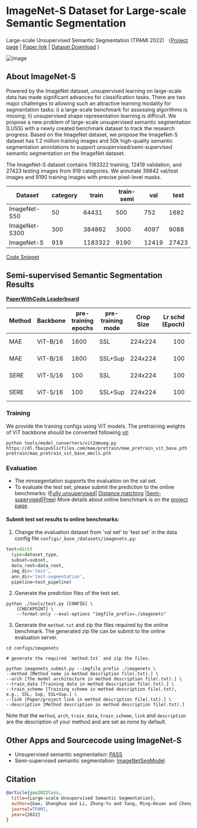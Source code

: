 # ImageNet-S Dataset for Large-scale Semantic Segmentation

Large-scale Unsupervised Semantic Segmentation (TPAMI 2022) （<a href="https://lusseg.github.io/">Project page</a> | <a href="https://arxiv.org/abs/2106.03149">Paper link</a> | <a href="https://github.com/LUSSeg/ImageNet-S">Dataset Download</a> )



![image](https://user-images.githubusercontent.com/20515144/149651945-94501ffc-78c0-41be-a1d9-b3bfb3253370.png)


## About ImageNet-S

<!-- [ABSTRACT] -->

Powered by the ImageNet dataset, unsupervised learning on large-scale data has made significant advances for classification tasks. There are two major challenges to allowing such an attractive learning modality for segmentation tasks: i) a large-scale benchmark for assessing algorithms is missing; ii) unsupervised shape representation learning is difficult. We propose a new problem of large-scale unsupervised semantic segmentation (LUSS) with a newly created benchmark dataset to track the research progress. Based on the ImageNet dataset, we propose the ImageNet-S dataset has 1.2 million training images and 50k high-quality semantic segmentation annotations to support unsupervised/semi-supervised semantic segmentation on the ImageNet dataset. 


The ImageNet-S dataset contains 1183322 training, 12419 validation, and 27423 testing images from 919 categories. We annotate 39842 val/test images and 9190 training images with precise pixel-level masks.

| Dataset       | category | train   | train-semi | val   | test  |
| ------------- | -------- | ------- | ---------- | ----- | ----- |
| ImageNet-S50  | 50       | 64431   | 500        | 752   | 1682  |
| ImageNet-S300 | 300      | 384862  | 3000       | 4097  | 9088  |
| ImageNet-S    | 919      | 1183322 | 9190       | 12419 | 27423 |

<!-- [ALGORITHM] -->

<a href="blob/main/mmseg/datasets/imagenets.py#L92">Code Snippet</a>

## Semi-supervised Semantic Segmentation Results

<a href="https://paperswithcode.com/dataset/imagenet-s">**PaperWithCode Leaderboard**</a>

| Method | Backbone | pre-training epochs | pre-training mode | Crop Size | Lr schd (Epoch) | Mem (GB) | Inf time (fps) | mIoU | pre-trained                                                                                                         | config                                                                                                                                                 | download                 |
| ------ | -------- | ------------------- | ----------------- | --------- | --------------: | -------- | -------------- | ---: | ------------------------------------------------------------------------------------------------------------------- | ------------------------------------------------------------------------------------------------------------------------------------------------------ | ------------------------ |
| MAE    | ViT-B/16 | 1600                | SSL               | 224x224   |             100 |          |                | 40.0 | [pre-trained](https://dl.fbaipublicfiles.com/mae/pretrain/mae_pretrain_vit_base.pth)                                | [config](https://github.com/open-mmlab/mmsegmentation/blob/master/configs/imagenets/fcn_mae-base_pretrained_fp16_8x32_224x224_100ep_imagenets919.py)   | [model](<>) \| [log](<>) |
| MAE    | ViT-B/16 | 1600                | SSL+Sup           | 224x224   |             100 |          |                | 61.6 | [pre-trained](https://dl.fbaipublicfiles.com/mae/finetune/mae_finetuned_vit_base.pth)                               | [config](https://github.com/open-mmlab/mmsegmentation/blob/master/configs/imagenets/fcn_mae-base_finetuned_fp16_8x32_224x224_100ep_imagenets919.py)    | [model](<>) \| [log](<>) |
| SERE   | ViT-S/16 | 100                 | SSL               | 224x224   |             100 |          |                | 41.0 | [pre-trained](https://github.com/LUSSeg/ImageNetSegModel/releases/download/vit/sere_pretrained_vit_small_ep100.pth) | [config](https://github.com/open-mmlab/mmsegmentation/blob/master/configs/imagenets/fcn_sere-small_pretrained_fp16_8x32_224x224_100ep_imagenets919.py) | [model](<>) \| [log](<>) |
| SERE   | ViT-S/16 | 100                 | SSL+Sup           | 224x224   |             100 |          |                | 59.4 | [pre-trained](https://github.com/LUSSeg/ImageNetSegModel/releases/download/vit/sere_finetuned_vit_small_ep100.pth)  | [config](https://github.com/open-mmlab/mmsegmentation/blob/master/configs/imagenets/fcn_sere-small_finetuned_fp16_8x32_224x224_100ep_imagenets919.py)  | [model](<>) \| [log](<>) |


### Training
We provide the training configs using ViT models. The pretraining weights of ViT backbone should be converted following [vit](../vit/README.md):
```shell
python tools/model_converters/vit2mmseg.py https://dl.fbaipublicfiles.com/mae/pretrain/mae_pretrain_vit_base.pth pretrain/mae_pretrain_vit_base_mmcls.pth
```

### Evaluation
- The mmsegentation supports the evaluation on the val set.
- To evaluate the test set, please submit the prediction to the online benchmarks: ([Fully unsupervised](https://codalab.lisn.upsaclay.fr/competitions/1317)| [Distance matching](https://codalab.lisn.upsaclay.fr/competitions/1315)
|[Semi-supervised](https://codalab.lisn.upsaclay.fr/competitions/1318)|[Free](https://codalab.lisn.upsaclay.fr/competitions/1316))
More details about online benchmark is on the [project page](https://LUSSeg.github.io/).

#### Submit test set results to online benchmarks:

1. Change the evaluation dataset from 'val set' to 'test set' in the data config file `configs/_base_/datasets/imagenets.py`:

```python
test=dict(
  type=dataset_type,
  subset=subset,
  data_root=data_root,
  img_dir='test',
  ann_dir='test-segmentation',
  pipeline=test_pipeline)
```

2. Generate the prediction files of the test set.

```shell
python ./tools/test.py [CONFIG] \
    [CHECKPOINT] \
    --format-only --eval-options "imgfile_prefix=./imagenets"
```

3. Generate the `method.txt` and zip the files required by the online benchmark.
The generated zip file can be submit to the online evaluation server.

```shell
cd configs/imagenets

# generate the required `method.txt` and zip the files.

python imagenets_submit.py --imgfile_prefix ./imagenets \
--method [Method name in method description file(.txt).] \
--arch [The model architecture in method description file(.txt).] \
--train_data [Training data in method description file(.txt).] \
--train_scheme [Training scheme in method description file(.txt), e.g., SSL, Sup, SSL+Sup.] \
--link [Paper/project link in method description file(.txt).] \
--description [Method description in method description file(.txt).]
```

Note that the `method`, `arch`, `train_data`, `train_scheme`, `link` and `description`
are the description of your method and are set as none by default.





## Other Apps and Sourcecode using ImageNet-S

- Unsupervised semantic segmentation: [PASS](https://github.com/LUSSeg/PASS)
- Semi-supervised semantic segmentation: [ImageNetSegModel](https://github.com/LUSSeg/ImageNetSegModel)

## Citation

```bibtex
@article{gao2022luss,
  title={Large-scale Unsupervised Semantic Segmentation},
  author={Gao, Shanghua and Li, Zhong-Yu and Yang, Ming-Hsuan and Cheng, Ming-Ming and Han, Junwei and Torr, Philip},
  journal=TPAMI,
  year={2022}
}
```
